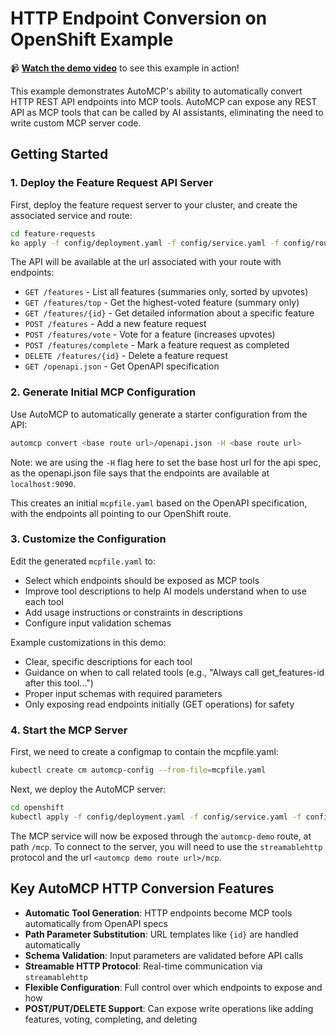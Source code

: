 # HTTP Endpoint Conversion on OpenShift Example

📹 **[Watch the demo video](https://youtu.be/boMyFzpgJoA)** to see this example in action!

This example demonstrates AutoMCP's ability to automatically convert HTTP REST API endpoints into MCP tools. AutoMCP can expose any REST API as MCP tools that can be called by AI assistants, eliminating the need to write custom MCP server code.

## Getting Started

### 1. Deploy the Feature Request API Server

First, deploy the feature request server to your cluster, and create the associated service and route:

```bash
cd feature-requests
ko apply -f config/deployment.yaml -f config/service.yaml -f config/route.yaml
```

The API will be available at the url associated with your route with endpoints:
- `GET /features` - List all features (summaries only, sorted by upvotes)
- `GET /features/top` - Get the highest-voted feature (summary only)
- `GET /features/{id}` - Get detailed information about a specific feature
- `POST /features` - Add a new feature request
- `POST /features/vote` - Vote for a feature (increases upvotes)
- `POST /features/complete` - Mark a feature request as completed
- `DELETE /features/{id}` - Delete a feature request
- `GET /openapi.json` - Get OpenAPI specification

### 2. Generate Initial MCP Configuration

Use AutoMCP to automatically generate a starter configuration from the API:

```bash
automcp convert <base route url>/openapi.json -H <base route url>
```

Note: we are using the `-H` flag here to set the base host url for the api spec, as the openapi.json file says that the endpoints are available at `localhost:9090`.

This creates an initial `mcpfile.yaml` based on the OpenAPI specification, with the endpoints all pointing to our OpenShift route.

### 3. Customize the Configuration

Edit the generated `mcpfile.yaml` to:
- Select which endpoints should be exposed as MCP tools
- Improve tool descriptions to help AI models understand when to use each tool
- Add usage instructions or constraints in descriptions
- Configure input validation schemas

Example customizations in this demo:
- Clear, specific descriptions for each tool
- Guidance on when to call related tools (e.g., "Always call get_features-id after this tool...")
- Proper input schemas with required parameters
- Only exposing read endpoints initially (GET operations) for safety

### 4. Start the MCP Server

First, we need to create a configmap to contain the mcpfile.yaml:

```bash
kubectl create cm automcp-config --from-file=mcpfile.yaml
```

Next, we deploy the AutoMCP server:

```bash
cd openshift
kubectl apply -f config/deployment.yaml -f config/service.yaml -f config/route.yaml
```

The MCP service will now be exposed through the `automcp-demo` route, at path `/mcp`. To connect to the server, you will need to use the `streamablehttp` protocol
and the url `<automcp demo route url>/mcp`.

## Key AutoMCP HTTP Conversion Features

- **Automatic Tool Generation**: HTTP endpoints become MCP tools automatically from OpenAPI specs
- **Path Parameter Substitution**: URL templates like `{id}` are handled automatically  
- **Schema Validation**: Input parameters are validated before API calls
- **Streamable HTTP Protocol**: Real-time communication via `streamablehttp`
- **Flexible Configuration**: Full control over which endpoints to expose and how
- **POST/PUT/DELETE Support**: Can expose write operations like adding features, voting, completing, and deleting
